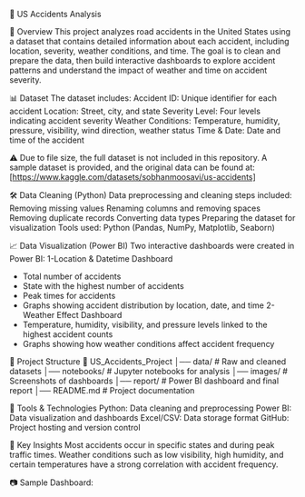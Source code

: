 🚗 US Accidents Analysis

📌 Overview
This project analyzes road accidents in the United States using a dataset that contains detailed information about each accident, including location, severity, weather conditions, and time.
The goal is to clean and prepare the data, then build interactive dashboards to explore accident patterns and understand the impact of weather and time on accident severity.

📊 Dataset
The dataset includes:
Accident ID: Unique identifier for each accident
Location: Street, city, and state
Severity Level: Four levels indicating accident severity
Weather Conditions: Temperature, humidity, pressure, visibility, wind direction, weather status
Time & Date: Date and time of the accident

⚠️ Due to file size, the full dataset is not included in this repository.
A sample dataset is provided, and the original data can be found at: [https://www.kaggle.com/datasets/sobhanmoosavi/us-accidents]

🛠️ Data Cleaning (Python)
Data preprocessing and cleaning steps included:
Removing missing values
Renaming columns and removing spaces
Removing duplicate records
Converting data types
Preparing the dataset for visualization
Tools used: Python (Pandas, NumPy, Matplotlib, Seaborn)

📈 Data Visualization (Power BI)
Two interactive dashboards were created in Power BI:
1-Location & Datetime Dashboard
 * Total number of accidents
 * State with the highest number of accidents
 * Peak times for accidents
 * Graphs showing accident distribution by location, date, and time
2-Weather Effect Dashboard
 * Temperature, humidity, visibility, and pressure levels linked to the highest accident counts
 * Graphs showing how weather conditions affect accident frequency

📂 Project Structure
📁 US_Accidents_Project
│── data/ # Raw and cleaned datasets
│── notebooks/ # Jupyter notebooks for analysis
│── images/ # Screenshots of dashboards
│── report/ # Power BI dashboard and final report
│── README.md # Project documentation

🚀 Tools & Technologies
Python: Data cleaning and preprocessing
Power BI: Data visualization and dashboards
Excel/CSV: Data storage format
GitHub: Project hosting and version control

📌 Key Insights
Most accidents occur in specific states and during peak traffic times.
Weather conditions such as low visibility, high humidity, and certain temperatures have a strong correlation with accident frequency.

📷 Sample Dashboard:












